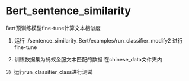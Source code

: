 # Bert_sentence_similarity

Bert预训练模型fine-tune计算文本相似度

1) 运行 ./sentence_similarity_Bert/examples/run_classifier_modify2 进行fine-tune

2) 训练数据集为蚂蚁金服文本匹配的数据 在chinese_data文件夹内

3）运行run_classifier_class进行测试

